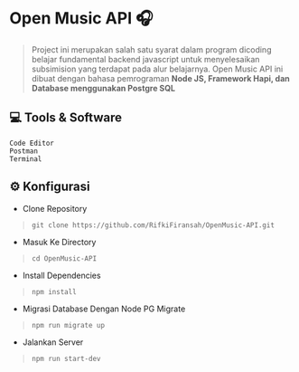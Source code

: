 # Open Music API 🎧

> Project ini merupakan salah satu syarat dalam program dicoding belajar fundamental backend javascript untuk menyelesaikan subsimision yang terdapat pada alur belajarnya. Open Music API ini dibuat dengan bahasa pemrograman **Node JS, Framework Hapi, dan Database menggunakan Postgre SQL**

## 💻 Tools & Software
    Code Editor
    Postman
    Terminal

## ⚙️ Konfigurasi
- Clone Repository


>    `git clone https://github.com/RifkiFiransah/OpenMusic-API.git`

 
- Masuk Ke Directory


>    `cd OpenMusic-API`


- Install Dependencies


>    `npm install`

  
- Migrasi Database Dengan Node PG Migrate


>    `npm run migrate up`

  
- Jalankan Server


>    `npm run start-dev`

